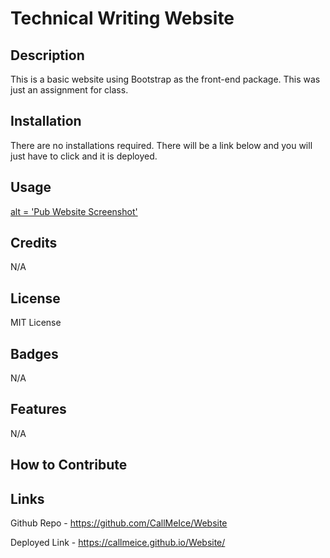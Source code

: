 # Technical Writing Website

## Description

This is a basic website using Bootstrap as the front-end package. This was just an assignment for class.

## Installation

There are no installations required. There will be a link below and you will just have to click and it is deployed.

## Usage


[alt = 'Pub Website Screenshot'](/src/images/Pub-Website.png)


## Credits

N/A

## License

MIT License

## Badges

N/A

## Features

N/A

## How to Contribute



## Links

Github Repo - https://github.com/CallMeIce/Website

Deployed Link - https://callmeice.github.io/Website/